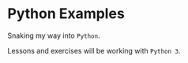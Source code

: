 # Python Examples

Snaking my way into `Python`.

Lessons and exercises will be working with `Python 3`.